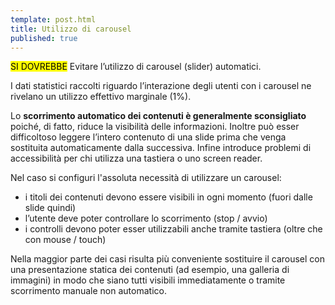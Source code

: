 ```yaml
---
template: post.html
title: Utilizzo di carousel
published: true
---
```


<div class="lg-callout lg-callout-should">
<mark>SI DOVREBBE</mark>
Evitare l’utilizzo di carousel (slider) automatici.
</div>

I dati statistici raccolti riguardo l’interazione degli utenti con i carousel ne rivelano un utilizzo effettivo marginale (1%).

Lo **scorrimento automatico dei contenuti è generalmente sconsigliato** poiché, di fatto, riduce la visibilità delle informazioni. 
Inoltre può esser difficoltoso leggere l’intero contenuto di una slide prima che venga sostituita automaticamente dalla successiva. 
Infine introduce problemi di accessibilità per chi utilizza una tastiera o uno screen reader.

Nel caso si configuri l'assoluta necessità di utilizzare un carousel:

- i titoli dei contenuti devono essere visibili in ogni momento (fuori dalle slide quindi)
- l’utente deve poter controllare lo scorrimento (stop / avvio)
- i controlli devono poter esser utilizzabili anche tramite tastiera (oltre che con mouse / touch)

Nella maggior parte dei casi risulta più conveniente sostituire il carousel con una presentazione statica dei contenuti
(ad esempio, una galleria di immagini) in modo che siano tutti visibili immediatamente o tramite scorrimento manuale
non automatico.
